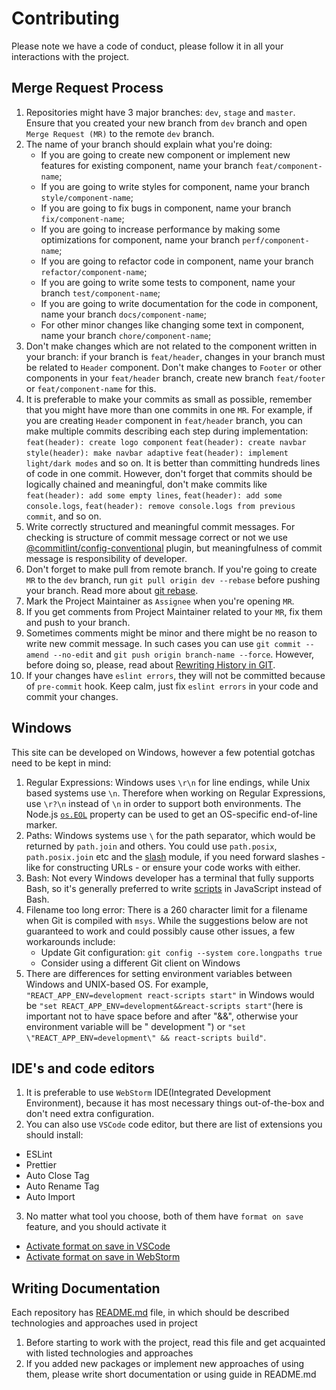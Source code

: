 # Contributing

Please note we have a code of conduct, please follow it in all your interactions with the project.

## Merge Request Process

1. Repositories might have 3 major branches: `dev`, `stage` and `master`. Ensure that you created your new branch from `dev` branch and open `Merge Request (MR)` to the remote `dev` branch.
2. The name of your branch should explain what you're doing:
   - If you are going to create new component or implement new features for existing component, name your branch `feat/component-name`;
   - If you are going to write styles for component, name your branch `style/component-name`;
   - If you are going to fix bugs in component, name your branch `fix/component-name`;
   - If you are going to increase performance by making some optimizations for component, name your branch `perf/component-name`;
   - If you are going to refactor code in component, name your branch `refactor/component-name`;
   - If you are going to write some tests to component, name your branch `test/component-name`;
   - If you are going to write documentation for the code in component, name your branch `docs/component-name`;
   - For other minor changes like changing some text in component, name your branch `chore/component-name`;
3. Don't make changes which are not related to the component written in your branch: if your branch is `feat/header`, changes in your branch must be related to `Header` component. Don't make changes to `Footer` or other components in your `feat/header` branch, create new branch `feat/footer` or `feat/component-name` for this.
4. It is preferable to make your commits as small as possible, remember that you might have more than one commits in one `MR`. For example, if you are creating `Header` component in `feat/header` branch, you can make multiple commits describing each step during implementation:
   `feat(header): create logo component`
   `feat(header): create navbar`
   `style(header): make navbar adaptive`
   `feat(header): implement light/dark modes` and so on. It is better than committing hundreds lines of code in one commit. However, don't forget that commits should be logically chained and meaningful, don't make commits like `feat(header): add some empty lines`, `feat(header): add some console.logs`, `feat(header): remove console.logs from previous commit`, and so on.
5. Write correctly structured and meaningful commit messages. For checking is structure of commit message correct or not we use [@commitlint/config-conventional](https://github.com/conventional-changelog/commitlint/tree/master/%40commitlint/config-conventional) plugin, but meaningfulness of commit message is responsibility of developer.
6. Don't forget to make pull from remote branch. If you're going to create `MR` to the `dev` branch, run `git pull origin dev --rebase` before pushing your branch. Read more about [git rebase](https://git-scm.com/docs/git-rebase).
7. Mark the Project Maintainer as `Assignee` when you're opening `MR`.
8. If you get comments from Project Maintainer related to your `MR`, fix them and push to your branch.
9. Sometimes comments might be minor and there might be no reason to write new commit message. In such cases you can use `git commit --amend --no-edit` and `git push origin branch-name --force`. However, before doing so, please, read about [Rewriting History in GIT](https://git-scm.com/book/en/v2/Git-Tools-Rewriting-History).
10. If your changes have `eslint errors`, they will not be committed because of `pre-commit` hook. Keep calm, just fix `eslint errors` in your code and commit your changes.

## Windows

This site can be developed on Windows, however a few potential gotchas need to be kept in mind:

1. Regular Expressions: Windows uses `\r\n` for line endings, while Unix based systems use `\n`. Therefore when working on Regular Expressions, use `\r?\n` instead of `\n` in order to support both environments. The Node.js [`os.EOL`](https://nodejs.org/api/os.html#os_os_eol) property can be used to get an OS-specific end-of-line marker.
2. Paths: Windows systems use `\` for the path separator, which would be returned by `path.join` and others. You could use `path.posix`, `path.posix.join` etc and the [slash](https://ghub.io/slash) module, if you need forward slashes - like for constructing URLs - or ensure your code works with either.
3. Bash: Not every Windows developer has a terminal that fully supports Bash, so it's generally preferred to write [scripts](https://github.com/github/docs/tree/main/script) in JavaScript instead of Bash.
4. Filename too long error: There is a 260 character limit for a filename when Git is compiled with `msys`. While the suggestions below are not guaranteed to work and could possibly cause other issues, a few workarounds include:
   - Update Git configuration: `git config --system core.longpaths true`
   - Consider using a different Git client on Windows
5. There are differences for setting environment variables between Windows and UNIX-based OS. For example, `"REACT_APP_ENV=development react-scripts start"` in Windows would be `"set REACT_APP_ENV=development&&react-scripts start"`(here is important not to have space before and after "&&", otherwise your environment variable will be " development ") or `"set \"REACT_APP_ENV=development\" && react-scripts build"`.

## IDE's and code editors

1. It is preferable to use `WebStorm` IDE(Integrated Development Environment), because it has most necessary things out-of-the-box and don't need extra configuration.
2. You can also use `VSCode` code editor, but there are list of extensions you should install:

- ESLint
- Prettier
- Auto Close Tag
- Auto Rename Tag
- Auto Import

3. No matter what tool you choose, both of them have `format on save` feature, and you should activate it

- [Activate format on save in VSCode](https://linuxpip.org/vscode-format-on-save/)
- [Activate format on save in WebStorm](https://www.jetbrains.com/help/webstorm/prettier.html#ws_prettier_reformat_code)

## Writing Documentation

Each repository has [README.md](/README.md) file, in which should be described technologies and approaches used in project

1. Before starting to work with the project, read this file and get acquainted with listed technologies and approaches
2. If you added new packages or implement new approaches of using them, please write short documentation or using guide in README.md
